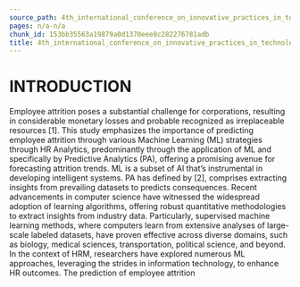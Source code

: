 ```yaml
---
source_path: 4th_international_conference_on_innovative_practices_in_technology_and_managemen.md
pages: n/a-n/a
chunk_id: 153bb35563a19879a0d1370eee8c282276781adb
title: 4th_international_conference_on_innovative_practices_in_technology_and_managemen
---
```

# INTRODUCTION

Employee attrition poses a substantial challenge for corporations, resulting in considerable monetary losses and probable recognized as irreplaceable resources [1]. This study emphasizes the importance of predicting employee attrition through various Machine Learning (ML) strategies through HR Analytics, predominantly through the application of ML and specifically by Predictive Analytics (PA), offering a promising avenue for forecasting attrition trends. ML is a subset of AI that’s instrumental in developing intelligent systems. PA has defined by [2], comprises extracting insights from prevailing datasets to predicts consequences. Recent advancements in computer science have witnessed the widespread adoption of learning algorithms, offering robust quantitative methodologies to extract insights from industry data. Particularly, supervised machine learning methods, where computers learn from extensive analyses of large-scale labeled datasets, have proven effective across diverse domains, such as biology, medical sciences, transportation, political science, and beyond. In the context of HRM, researchers have explored numerous ML approaches, leveraging the strides in information technology, to enhance HR outcomes. The prediction of employee attrition
